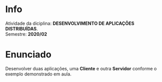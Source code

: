 # Info

Atividade da diciplina: **DESENVOLVIMENTO DE APLICAÇÕES DISTRIBUÍDAS**.  
Semestre: **2020/02**

# Enunciado
Desenvolver duas aplicações, uma **Cliente** e outra **Servidor** conforme o exemplo demonstrado em aula.
